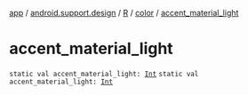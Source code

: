 [app](../../../index.md) / [android.support.design](../../index.md) / [R](../index.md) / [color](index.md) / [accent_material_light](.)

# accent_material_light

`static val accent_material_light: `[`Int`](https://kotlinlang.org/api/latest/jvm/stdlib/kotlin/-int/index.html)
`static val accent_material_light: `[`Int`](https://kotlinlang.org/api/latest/jvm/stdlib/kotlin/-int/index.html)